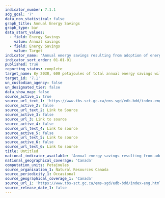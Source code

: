 ```yaml
---
indicator_number: 7.1.1
sdg_goal: '7'
data_non_statistical: false
graph_title: Annual Energy Savings
graph_type: bar
data_start_values:
  - field: Energy Savings
    value: Annual savings
  - field: Energy Savings
    value: Target
indicator_name: 'Annual energy savings resulting from adoption of energy efficiency codes, standards and practices'
indicator_sort_order: 01-01-01
published: true
reporting_status: complete
target_name: By 2030, 600 petajoules of total annual energy savings will be achieved as a result of adoption of energy efficiency codes, standards and practices from a baseline savings of 20.0 petajoules in 2017 to 2018
target_id: '7.1'
un_custodian_agency: false
un_designated_tier: false
data_show_map: false
source_active_1: true
source_url_text_1: 'https://www.tbs-sct.gc.ca/ems-sgd/edb-bdd/index-eng.html#orgs/program/NR-BTM10/infograph/results'
source_active_2: false
source_url_text_2: Link to Source
source_active_3: false
source_url_3: Link to source
source_active_4: false
source_url_text_4: Link to source
source_active_5: false
source_url_text_5: Link to source
source_active_6: false
source_url_text_6: Link to source
title: Untitled
national_indicator_available: 'Annual energy savings resulting from adoption of energy efficiency codes, standards and practices'
national_geographical_coverage: 'Canada'
computation_units: Petajoules
source_organisation_1: Natural Resources Canada
source_periodicity_1: Occasional
source_geographical_coverage_1: 'Canada'
source_url_1: 'https://www.tbs-sct.gc.ca/ems-sgd/edb-bdd/index-eng.html#orgs/program/NR-BTM10/infograph/results'
source_release_date_1: false
---
```

